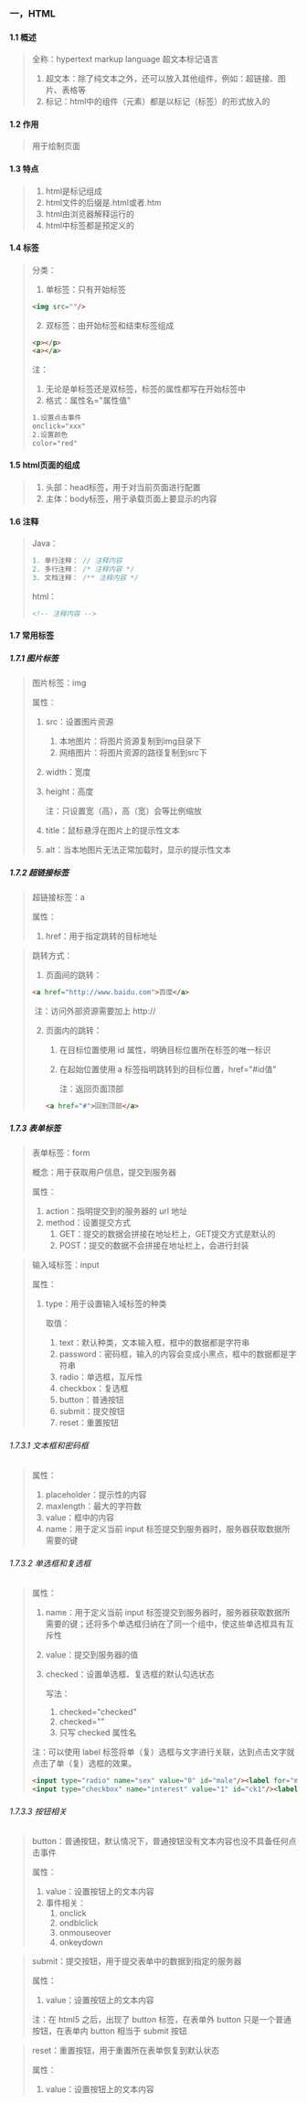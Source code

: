 ### 一，HTML

#### 1.1 概述

> 全称：hypertext markup language 超文本标记语言
>
> 1. 超文本：除了纯文本之外，还可以放入其他组件，例如：超链接、图片、表格等
> 2. 标记：html中的组件（元素）都是以标记（标签）的形式放入的

#### 1.2 作用

> 用于绘制页面

#### 1.3 特点

> 1. html是标记组成
> 2. html文件的后缀是.html或者.htm
> 3. html由浏览器解释运行的
> 4. html中标签都是预定义的

#### 1.4 标签

> 分类：
>
> 1. 单标签：只有开始标签
>
> ```html
> <img src=""/>
> ```
>
> 2. 双标签：由开始标签和结束标签组成
>
> ```html
> <p></p>
> <a></a>
> ```
>
> 注：
>
> 1. 无论是单标签还是双标签，标签的属性都写在开始标签中
> 2. 格式：属性名="属性值"
>
> ```html
> 1.设置点击事件
> onclick="xxx"
> 2.设置颜色
> color="red"
> ```
>
> 

#### 1.5 html页面的组成

> 1. 头部：head标签，用于对当前页面进行配置
> 2. 主体：body标签，用于承载页面上要显示的内容

#### 1.6 注释

> Java：
>
> ```java
> 1. 单行注释： // 注释内容
> 2. 多行注释： /* 注释内容 */
> 3. 文档注释： /** 注释内容 */
> ```
>
> html：
>
> ```html
> <!-- 注释内容 -->
> ```
>
> 

#### 1.7 常用标签

##### 1.7.1 图片标签

> 图片标签：img
>
> 属性：
>
> 1. src：设置图片资源
>
>    1. 本地图片：将图片资源复制到img目录下
>    2. 网络图片：将图片资源的路径复制到src下
>
> 2. width：宽度
>
> 3. height：高度
>
>    注：只设置宽（高），高（宽）会等比例缩放
>
> 4. title：鼠标悬浮在图片上的提示性文本
>
> 5. alt：当本地图片无法正常加载时，显示的提示性文本

##### 1.7.2 超链接标签

> 超链接标签：a
>
> 属性：
>
> 1. href：用于指定跳转的目标地址

> 跳转方式：
>
> 1. 页面间的跳转：
>
> ```html
> <a href="http://www.baidu.com">百度</a>
> ```
>
> ​				注：访问外部资源需要加上 http://
>
> 2. 页面内的跳转：
>
>    1. 在目标位置使用 id 属性，明确目标位置所在标签的唯一标识
>    2. 在起始位置使用 a 标签指明跳转到的目标位置，href="#id值"
>
>       注：返回页面顶部
>
>    ```html
>    <a href="#">回到顶部</a>
>    ```

##### 1.7.3 表单标签

> 表单标签：form
>
> 概念：用于获取用户信息，提交到服务器
>
> 属性：
>
> 1. action：指明提交到的服务器的 url 地址
> 2. method：设置提交方式
>    1. GET：提交的数据会拼接在地址栏上，GET提交方式是默认的
>    2. POST：提交的数据不会拼接在地址栏上，会进行封装

> 输入域标签：input
>
> 属性：
>
> 1. type：用于设置输入域标签的种类
>
>    取值：
>
>    1. text：默认种类，文本输入框，框中的数据都是字符串
>    2. password：密码框，输入的内容会变成小黑点，框中的数据都是字符串
>    3. radio：单选框，互斥性
>    4. checkbox：复选框
>    5. button：普通按钮
>    6. submit：提交按钮
>    7. reset：重置按钮

###### 1.7.3.1 文本框和密码框

> 属性：
>
> 1. placeholder：提示性的内容
> 2. maxlength：最大的字符数
> 3. value：框中的内容
> 4. name：用于定义当前 input 标签提交到服务器时，服务器获取数据所需要的键

###### 1.7.3.2 单选框和复选框

> 属性：
>
> 1. name：用于定义当前 input 标签提交到服务器时，服务器获取数据所需要的键；还将多个单选框归纳在了同一个组中，使这些单选框具有互斥性
>
> 2. value：提交到服务器的值
>
> 3. checked：设置单选框、复选框的默认勾选状态
>
>    写法：
>
>    1. checked="checked"
>    2. checked=""
>    3. 只写 checked 属性名
>
> 注：可以使用 label 标签将单（复）选框与文字进行关联，达到点击文字就点击了单（复）选框的效果。
>
> ```html
> <input type="radio" name="sex" value="0" id="male"/><label for="male">男</label>
> <input type="checkbox" name="interest" value="1" id="ck1"/><label for="ck1">科研</label>
> ```
>
> 

###### 1.7.3.3 按钮相关

> button：普通按钮，默认情况下，普通按钮没有文本内容也没不具备任何点击事件
>
> 属性：
>
> 1. value：设置按钮上的文本内容
> 2. 事件相关：
>    1. onclick
>    2. ondblclick
>    3. onmouseover
>    4. onkeydown

> submit：提交按钮，用于提交表单中的数据到指定的服务器
>
> 属性：
>
> 1. value：设置按钮上的文本内容
>
> 注：在 html5 之后，出现了 button 标签，在表单外 button 只是一个普通按钮，在表单内 button 相当于 submit 按钮

> reset：重置按钮，用于重置所在表单恢复到默认状态
>
> 属性：
>
> 1. value：设置按钮上的文本内容







































